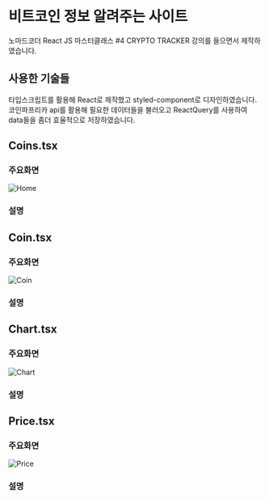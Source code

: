 # 비트코인 정보 알려주는 사이트
노마드코더 React JS 마스터클래스 #4 CRYPTO TRACKER 강의를 들으면서 제작하였습니다.
## 사용한 기술들
타입스크립트를 활용해 React로 제작했고 styled-component로 디자인하였습니다. 코인파프리카 api를 활용해 필요한 데이터들을 불러오고 ReactQuery를 사용하여 data들을 좀더 효율적으로 저장하였습니다.
## Coins.tsx
### 주요화면
![Home](https://user-images.githubusercontent.com/62588402/175773316-55ee7690-063e-45b7-90ca-98c49c9fe99d.PNG)
### 설명
## Coin.tsx
### 주요화면
![Coin](https://user-images.githubusercontent.com/62588402/175773317-25fc184f-63b8-4b61-b67e-15c5418061a9.PNG)
### 설명
## Chart.tsx
### 주요화면
![Chart](https://user-images.githubusercontent.com/62588402/175773319-99dfc8cd-ebad-4c1c-9f28-c00652df3905.PNG)
### 설명
## Price.tsx
### 주요화면
![Price](https://user-images.githubusercontent.com/62588402/175773320-309762c4-04aa-41bb-964b-dc60933c72ba.PNG)
### 설명

